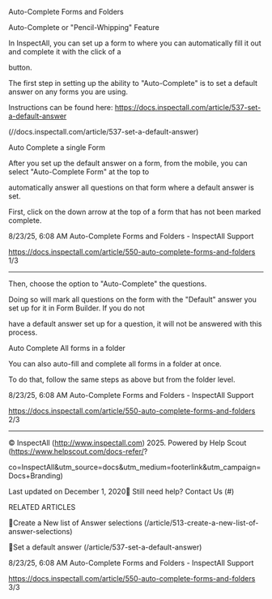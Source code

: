 Auto-Complete Forms and Folders

Auto-Complete or "Pencil-Whipping" Feature

In InspectAll, you can set up a form to where you can automatically fill it out and complete it with the click of a

button.

The first step in setting up the ability to "Auto-Complete" is to set a default answer on any forms you are using.

Instructions can be found here:  https://docs.inspectall.com/article/537-set-a-default-answer

(//docs.inspectall.com/article/537-set-a-default-answer)

Auto Complete a single Form

After you set up the default answer on a form, from the mobile, you can select "Auto-Complete Form" at the top to

automatically answer all questions on that form where a default answer is set.

First, click on the down arrow at the top of a form that has not been marked complete.

8/23/25, 6:08 AM Auto-Complete Forms and Folders - InspectAll Support

https://docs.inspectall.com/article/550-auto-complete-forms-and-folders 1/3


---

Then, choose the option to "Auto-Complete" the questions.

Doing so will mark all questions on the form with the "Default" answer you set up for it in Form Builder.  If you do not

have a default answer set up for a question, it will not be answered with this process.

Auto Complete All forms in a folder

You can also auto-fill and complete all forms in a folder at once.

To do that, follow the same steps as above but from the folder level.

8/23/25, 6:08 AM Auto-Complete Forms and Folders - InspectAll Support

https://docs.inspectall.com/article/550-auto-complete-forms-and-folders 2/3


---

© InspectAll (http://www.inspectall.com) 2025. Powered by Help Scout (https://www.helpscout.com/docs-refer/?

co=InspectAll&utm_source=docs&utm_medium=footerlink&utm_campaign=Docs+Branding)

Last updated on December 1, 2020 Still need help? Contact Us (#)

RELATED ARTICLES

Create a New list of Answer selections (/article/513-create-a-new-list-of-answer-selections)

Set a default answer (/article/537-set-a-default-answer)

8/23/25, 6:08 AM Auto-Complete Forms and Folders - InspectAll Support

https://docs.inspectall.com/article/550-auto-complete-forms-and-folders 3/3

